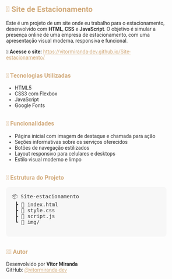 <section class="sobre-projeto" style="padding: 2rem; max-width: 900px; margin: auto; font-family: 'Roboto', sans-serif; color: #333;">
  <h2 style="color: #d3ad7f;">🚗 Site de Estacionamento</h2>

  <p>Este é um projeto de um site onde eu trabalho para o estacionamento, desenvolvido com <strong>HTML</strong>, <strong>CSS</strong> e <strong>JavaScript</strong>. O objetivo é simular a presença online de uma empresa de estacionamento, com uma apresentação visual moderna, responsiva e funcional.</p>

  <p><strong>🔗 Acesse o site:</strong>  
  <a href="https://vitormiranda-dev.github.io/Site-estacionamento/" target="_blank" style="color: #d3ad7f;">https://vitormiranda-dev.github.io/Site-estacionamento/</a></p>

  <h3 style="margin-top: 2rem; color: #d3ad7f;">🧰 Tecnologias Utilizadas</h3>
  <ul>
    <li>HTML5</li>
    <li>CSS3 com Flexbox</li>
    <li>JavaScript</li>
    <li>Google Fonts</li>
  </ul>

  <h3 style="margin-top: 2rem; color: #d3ad7f;">📌 Funcionalidades</h3>
  <ul>
    <li>Página inicial com imagem de destaque e chamada para ação</li>
    <li>Seções informativas sobre os serviços oferecidos</li>
    <li>Botões de navegação estilizados</li>
    <li>Layout responsivo para celulares e desktops</li>
    <li>Estilo visual moderno e limpo</li>
  </ul>

  <h3 style="margin-top: 2rem; color: #d3ad7f;">📁 Estrutura do Projeto</h3>
  <pre style="background-color: #f7f7f7; padding: 1rem; border-radius: 8px; overflow-x: auto;">
📦 Site-estacionamento
 ┣ 📄 index.html
 ┣ 📄 style.css
 ┣ 📄 script.js
 ┗ 📁 img/
  </pre>

  <h3 style="margin-top: 2rem; color: #d3ad7f;">🙋‍♂️ Autor</h3>
  <p>Desenvolvido por <strong>Vitor Miranda</strong><br>
    GitHub: <a href="https://github.com/vitormiranda-dev" target="_blank" style="color: #d3ad7f;">@vitormiranda-dev</a>
  </p>
</section>
